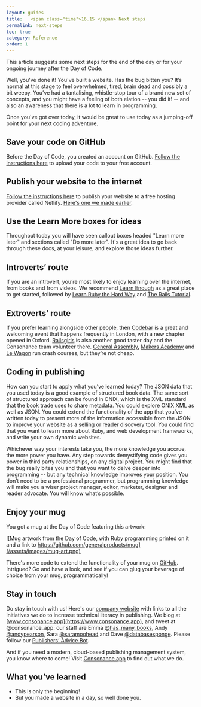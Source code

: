 ```yaml
---
layout: guides
title:   <span class="time">16.15 </span> Next steps
permalink: next-steps
toc: true
category: Reference
order: 1
---
```


<p class="content__abstract">
  This article suggests some next steps for the end of the day or for your ongoing journey after the Day of Code.
</p>

Well, you've done it! You've built a website. Has the bug bitten you? It’s normal at this stage to feel overwhelmed, tired, brain dead and possibly a bit weepy. You’ve had a tantalising, whistle-stop tour of a brand new set of concepts, and you might have a feeling of both elation -- you did it! -- and also an awareness that there is a lot to learn in programming.

Once you've got over today, it would be great to use today as a jumping-off point for your next coding adventure.

## Save your code on GitHub

Before the Day of Code, you created an account on GitHub. <a href="https://guides.github.com/activities/hello-world/">Follow the instructions here</a> to upload your code to your free account.

## Publish your website to the internet

<a href="https://www.netlify.com/blog/2015/10/28/a-step-by-step-guide-jekyll-3.0-on-netlify/">Follow the instructions here</a> to publish your website to a free hosting provider called Netlify. [Here's one we made earlier](https://publisher-website.netlify.com/).

## Use the Learn More boxes for ideas

Throughout today you will have seen callout boxes headed "Learn more later" and sections called "Do more later". It's a great idea to go back through these docs, at your leisure, and explore those ideas further.

## Introverts’ route
If you are an introvert, you’re most likely to enjoy learning over the internet, from books and from videos. We recommend [Learn Enough](https://www.learnenough.com/) as a great place to get started, followed by [Learn Ruby the Hard Way](https://learnrubythehardway.org/) and [The Rails Tutorial](http://railstutorial.org).

## Extroverts’ route
If you prefer learning alongside other people, then [Codebar](https://codebar.io/) is a great and welcoming event that happens frequently in London, with a new chapter opened in Oxford. [Railsgirls](http://railsgirls.com/) is also another good taster day and the Consonance team volunteer there. [General Assembly](https://generalassemb.ly/), [Makers Academy](https://makers.tech/) and [Le Wagon](https://www.lewagon.com/) run crash courses, but they’re not cheap.

## Coding in publishing
How can you start to apply what you’ve learned today?
The JSON data that you used today is a good example of structured book data. The same sort of structured approach can be found in ONIX, which is the XML standard that the book trade uses to share metadata. You could explore ONIX XML as well as JSON. You could extend the functionality of the app that you’ve written today to present more of the information accessible from the JSON to improve your website as a selling or reader discovery tool. You could find that you want to learn more about Ruby, and web development frameworks, and write your own dynamic websites.

Whichever way your interests take you, the more knowledge you accrue, the more power you have. Any step towards demystifying code gives you power in third party relationships, on any digital project. You might find that the bug really bites you and that you want to delve deeper into programming -- but any technical knowledge improves your position. You don’t need to be a professional programmer, but programming knowledge will make you a wiser project manager, editor, marketer, designer and reader advocate. You will know what’s possible.

## Enjoy your mug
You got a mug at the Day of Code featuring this artwork:

![Mug artwork from the Day of Code, with Ruby programming printed on it and a link to https://github.com/generalproducts/mug](/assets/images/mug-art.png)

There's more code to extend the functionality of your mug on [GitHub](https://github.com/generalproducts/mug). Intrigued? Go and have a look, and see if you can glug your beverage of choice from your mug, programmatically!

## Stay in touch

Do stay in touch with us! Here's our [company website](http://generalproducts.co) with links to all the initiatives we do to increase technical literacy in publishing. We blog at [www.consonance.app](https://www.consonance.app), and tweet at @consonance_app: our staff are Emma [@has_many_books](https://twitter.com/has_many_books), Andy [@andypearson](https://twitter.com/andypearson), Sara [@saramoohead](https://twitter.com/saramoohead) and Dave [@databasesponge](https://twitter.com/databasesponge). Please follow our [Publishers’ Advice Bot](https://twitter.com/bot_publishing).

And if you need a modern, cloud-based publishing management system, you know where to come! Visit [Consonance.app](http://consonance.app) to find out what we do.

## What you’ve learned

* This is only the beginning!
* But you made a website in a day, so well done you.
